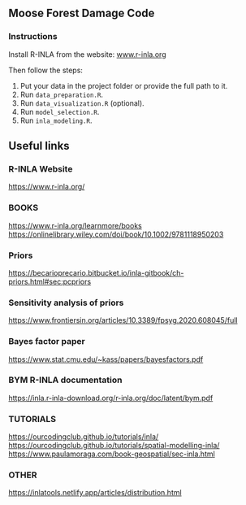 ## Moose Forest Damage Code

### Instructions

Install R-INLA from the website: www.r-inla.org

Then follow the steps:

1. Put your data in the project folder or provide the full path to it.
2. Run `data_preparation.R`.
3. Run `data_visualization.R` (optional).
4. Run `model_selection.R`.
5. Run `inla_modeling.R`.

## Useful links

### R-INLA Website
https://www.r-inla.org/

### BOOKS
https://www.r-inla.org/learnmore/books<br>
https://onlinelibrary.wiley.com/doi/book/10.1002/9781118950203

### Priors
https://becarioprecario.bitbucket.io/inla-gitbook/ch-priors.html#sec:pcpriors

### Sensitivity analysis of priors
https://www.frontiersin.org/articles/10.3389/fpsyg.2020.608045/full

### Bayes factor paper
https://www.stat.cmu.edu/~kass/papers/bayesfactors.pdf

### BYM R-INLA documentation
https://inla.r-inla-download.org/r-inla.org/doc/latent/bym.pdf


### TUTORIALS
https://ourcodingclub.github.io/tutorials/inla/<br>
https://ourcodingclub.github.io/tutorials/spatial-modelling-inla/<br>
https://www.paulamoraga.com/book-geospatial/sec-inla.html

### OTHER
https://inlatools.netlify.app/articles/distribution.html






